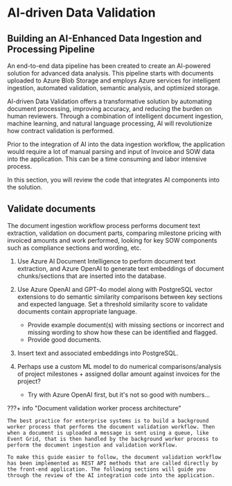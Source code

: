 # AI-driven Data Validation

## Building an AI-Enhanced Data Ingestion and Processing Pipeline

An end-to-end data pipeline has been created to create an AI-powered solution for advanced data analysis. This pipeline starts with documents uploaded to Azure Blob Storage and employs Azure services for intelligent ingestion, automated validation, semantic analysis, and optimized storage.

AI-driven Data Validation offers a transformative solution by automating document processing, improving accuracy, and reducing the burden on human reviewers. Through a combination of intelligent document ingestion, machine learning, and natural language processing, AI will revolutionize how contract validation is performed.

Prior to the integration of AI into the data ingestion workflow, the application would require a lot of manual parsing and input of Invoice and SOW data into the application. This can be a time consuming and labor intensive process.

In this section, you will review the code that integrates AI components into the solution.

## Validate documents

The document ingestion workflow process performs document text extraction, validation on document parts, comparing milestone pricing with invoiced amounts and work performed, looking for key SOW components such as compliance sections and wording, etc.

1. Use Azure AI Document Intelligence to perform document text extraction, and Azure OpenAI to generate text embeddings of document chunks/sections that are inserted into the database.

2. Use Azure OpenAI and GPT-4o model along with PostgreSQL vector extensions to do semantic similarity comparisons between key sections and expected language. Set a threshold similarity score to validate documents contain appropriate language.

    - Provide example document(s) with missing sections or incorrect and missing wording to show how these can be identified and flagged.
    - Provide good documents.

3. Insert text and associated embeddings into PostgreSQL.

4. Perhaps use a custom ML model to do numerical comparisons/analysis of project milestones + assigned dollar amount against invoices for the project?

    - Try with Azure OpenAI first, but it's not so good with numbers...

???+ info "Document validation worker process architecture"

    The best practice for enterprise systems is to build a background worker process that performs the document validation workflow. Then when a document is uploaded a message is sent using a queue, like Event Grid, that is then handled by the background worker process to perform the document ingestion and validation workflow.

    To make this guide easier to follow, the document validation workflow has been implemented as REST API methods that are called directly by the front-end application. The following sections will guide you through the review of the AI integration code into the application.
